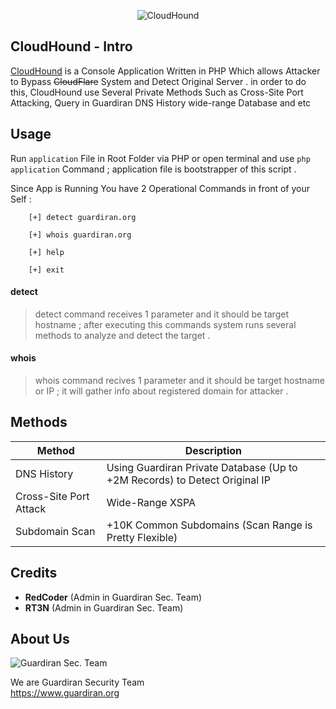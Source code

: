 <p align="center">
  <img src="https://development.guardiran.org/public/Images/cloudhound/cloudhound_logo.png" alt="CloudHound" />
</p>
  
                                                                                           
## CloudHound - Intro

[CloudHound][1] is a Console Application Written in PHP Which allows Attacker to Bypass ~~CloudFlare~~ System and Detect Original Server .
in order to do this, CloudHound use Several Private Methods Such as Cross-Site Port Attacking, Query in Guardiran DNS History wide-range Database and etc


## Usage

Run `application` File in Root Folder via PHP or open terminal and use `php application` Command ; application file is bootstrapper of this script .

Since App is Running You have 2 Operational Commands in front of your Self :


        [+] detect guardiran.org

        [+] whois guardiran.org

        [+] help

        [+] exit


#### detect
> detect command receives 1 parameter and it should be target hostname ;
> after executing this commands system runs several methods to analyze and detect the target .

#### whois
> whois command recives 1 parameter and it should be target hostname or IP ;
> it will gather info about registered domain for attacker .

## Methods

| Method | Description |
| ------ | ----------- |
| DNS History   | Using Guardiran Private Database (Up to +2M Records) to Detect Original IP |
| Cross-Site Port Attack    | Wide-Range XSPA |
| Subdomain Scan    | +10K Common Subdomains (Scan Range is Pretty Flexible) |

## Credits

* **RedCoder** (Admin in Guardiran Sec. Team)
* **RT3N** (Admin in Guardiran Sec. Team)

## About Us

  <div><img src="https://guardiran.org/uploads/logo.png" alt="Guardiran Sec. Team" /></div>
  
  We are Guardiran Security Team
  \
  https://www.guardiran.org 

[1]: https://github.com/guardiran/cloudhound
